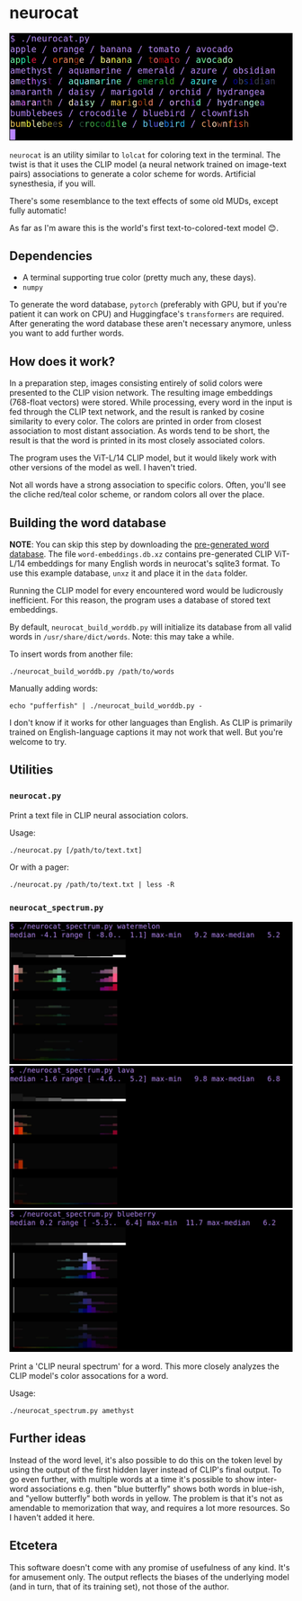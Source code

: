 # neurocat

![screenshot of the command-line utility neurocat](doc/screenshots/screenshot.webp)

`neurocat` is an utility similar to `lolcat` for coloring text in the terminal. The twist is that it uses the CLIP model (a neural network trained on image-text pairs) associations to generate a color scheme for words. Artificial synesthesia, if you will.

There's some resemblance to the text effects of some old MUDs, except fully automatic!

As far as I'm aware this is the world's first text-to-colored-text model 😊.

## Dependencies

- A terminal supporting true color (pretty much any, these days).
- `numpy`

To generate the word database, `pytorch` (preferably with GPU, but if you're patient it can work on CPU) and Huggingface's `transformers` are required. After generating the word database these aren't necessary anymore, unless you want to add further words.

## How does it work?

In a preparation step, images consisting entirely of solid colors were presented to the CLIP vision network. The resulting image embeddings (768-float vectors) were stored. While processing, every word in the input is fed through the CLIP text network, and the result is ranked by cosine similarity to every color. The colors are printed in order from closest association to most distant association. As words tend to be short, the result is that the word is printed in its most closely associated colors.

The program uses the ViT-L/14 CLIP model, but it would likely work with other versions of the model as well. I haven't tried.

Not all words have a strong association to specific colors. Often, you'll see the cliche red/teal color scheme, or random colors all over the place.

## Building the word database

**NOTE**: You can skip this step by downloading the [pre-generated word database](https://github.com/vmedea/neurocat/releases/download/dummy/word-embeddings.db.xz). The file `word-embeddings.db.xz` contains pre-generated CLIP ViT-L/14 embeddings for many English words in neurocat's sqlite3 format. To use this example database, `unxz` it and place it in the `data` folder.

Running the CLIP model for every encountered word would be ludicrously inefficient. For this reason, the program uses a database of stored text embeddings.

By default, `neurocat_build_worddb.py` will initialize its database from all valid words in `/usr/share/dict/words`. Note: this may take a while.

To insert words from another file:

    ./neurocat_build_worddb.py /path/to/words

Manually adding words:

    echo "pufferfish" | ./neurocat_build_worddb.py -

I don't know if it works for other languages than English. As CLIP is primarily trained on English-language captions it may not work that well. But you're welcome to try.

## Utilities

### `neurocat.py`

Print a text file in CLIP neural association colors.

Usage:

```
./neurocat.py [/path/to/text.txt]
```

Or with a pager:

```
./neurocat.py /path/to/text.txt | less -R
```

### `neurocat_spectrum.py`

![CLIP neural spectrum for 'watermelon'](doc/screenshots/spectrum_watermelon.webp)
![CLIP neural spectrum for 'lava'](doc/screenshots/spectrum_lava.webp)
![CLIP neural spectrum for 'blueberry'](doc/screenshots/spectrum_blueberry.webp)

Print a 'CLIP neural spectrum' for a word. This more closely analyzes the CLIP model's color assocations for a word.

Usage:

```
./neurocat_spectrum.py amethyst
```

## Further ideas

Instead of the word level, it's also possible to do this on the token level by using the output of the first hidden layer instead of CLIP's final output. To go even further, with multiple words at a time it's possible to show inter-word associations e.g. then "blue butterfly" shows both words in blue-ish, and "yellow butterfly" both words in yellow. The problem is that it's not as amendable to memorization that way, and requires a lot more resources. So I haven't added it here.

## Etcetera

This software doesn't come with any promise of usefulness of any kind. It's for amusement only. The output reflects the biases of the underlying model (and in turn, that of its training set), not those of the author.
